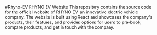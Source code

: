 #Rhyno-EV
RHYNO EV Website  This repository contains the source code for the official website of RHYNO EV, an innovative electric vehicle company. The website is built using React and showcases the company's products, their features, and provides options for users to pre-book, compare products, and get in touch with the company.

